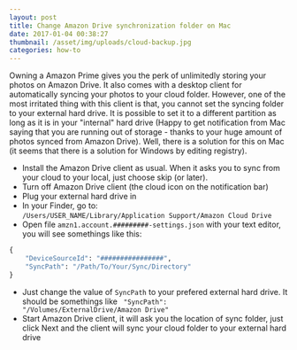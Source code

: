 ```yaml
---
layout: post
title: Change Amazon Drive synchronization folder on Mac
date: 2017-01-04 00:38:27
thumbnail: /asset/img/uploads/cloud-backup.jpg
categories: how-to
---
```

Owning a Amazon Prime gives you the perk of unlimitedly storing your photos on Amazon Drive. It also comes with a desktop client for automatically syncing your photos to your cloud folder. However, one of the most irritated thing with this client is that, you cannot set the syncing folder to your external hard drive. It is possible to set it to a different partition as long as it is in your "internal" hard drive (Happy to get notification from Mac saying that you are running out of storage - thanks to your huge amount of photos synced from Amazon Drive). Well, there is a solution for this on Mac (it seems that there is a solution for Windows by editing registry).

- Install the Amazon Drive client as usual. When it asks you to sync from your cloud to your local, just choose skip (or later).
- Turn off Amazon Drive client (the cloud icon on the notification bar)
- Plug your external hard drive in
- In your Finder, go to:  
`/Users/USER_NAME/Library/Application Support/Amazon Cloud Drive`
- Open file `amzn1.account.#########-settings.json` with your text editor, you will see somethings like this:  

~~~python
{
	"DeviceSourceId": "################",
	"SyncPath": "/Path/To/Your/Sync/Directory"
}
~~~

- Just change the value of `SyncPath` to your prefered external hard drive. It should be somethings like `
  "SyncPath": "/Volumes/ExternalDrive/Amazon Drive"`
- Start Amazon Drive client, it will ask you the location of sync folder, just click Next and the client will sync your cloud folder to your external hard drive
